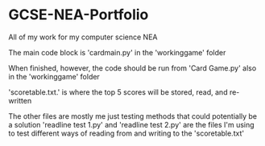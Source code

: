 # GCSE-NEA-Portfolio
All of my work for my computer science NEA

The main code block is 'cardmain.py' in the 'workinggame' folder

When finished, however, the code should be run from 'Card Game.py' also in the 'workinggame' folder

'scoretable.txt.' is where the top 5 scores will be stored, read, and re-written

The other files are mostly me just testing methods that could potentially be a solution 'readline test 1.py' and 'readline test 2.py' are the files I'm using to test different ways of reading from and writing to the 'scoretable.txt' 

